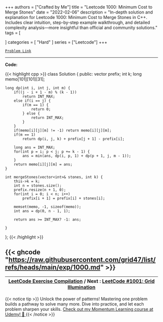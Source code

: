 
+++
authors = ["Crafted by Me"]
title = "Leetcode 1000: Minimum Cost to Merge Stones"
date = "2022-02-06"
description = "In-depth solution and explanation for Leetcode 1000: Minimum Cost to Merge Stones in C++. Includes clear intuition, step-by-step example walkthrough, and detailed complexity analysis—more insightful than official and community solutions."
tags = [
    
]
categories = [
    "Hard"
]
series = ["Leetcode"]
+++



[`Problem Link`](https://leetcode.com/problems/minimum-cost-to-merge-stones/description/)

---

**Code:**

{{< highlight cpp >}}
class Solution {
public:
    vector<int> prefix;
    int k;
    long memo[101][101][31];
    
    long dp(int i, int j, int m) {
        if((j - i + 1 - m) % (k - 1))
            return INT_MAX;
        else if(i == j) {
            if(m == 1) {
                return 0;
            } else {
                return INT_MAX;
            }
        }
        if(memo[i][j][m] != -1) return memo[i][j][m];
        if(m == 1)
            return dp(i, j, k) + prefix[j + 1] - prefix[i];
        
        long ans = INT_MAX;
        for(int p = i; p < j; p += k - 1) {
            ans = min(ans, dp(i, p, 1) + dp(p + 1, j, m - 1));
        }
        return memo[i][j][m] = ans;
    }
    
    int mergeStones(vector<int>& stones, int k) {
        this->k = k;
        int n = stones.size();
        prefix.resize(n + 1, 0);
        for(int i = 0; i < n; i++)
            prefix[i + 1] = prefix[i] + stones[i];
        
        memset(memo, -1, sizeof(memo));
        int ans = dp(0, n - 1, 1);
        
        return ans >= INT_MAX? -1: ans;
        
    }
};
{{< /highlight >}}

{{< ghcode "https://raw.githubusercontent.com/grid47/list/refs/heads/main/exp/1000.md" >}}
---

| [LeetCode Exercise Compilation](https://grid47.xyz/leetcode/) / Next : [LeetCode #1001: Grid Illumination](https://grid47.xyz/posts/leetcode_1001) |
| --- |
{{< notice tip >}}
Unlock the power of patterns! Mastering one problem builds a pathway to solve many more. Dive into practice, and let each problem sharpen your skills. [Check out my Momentum Learning course at Udemy! 🚀 ](https://www.udemy.com/course/algorithms-and-data-structures-in-cpp/)
{{< /notice >}}

